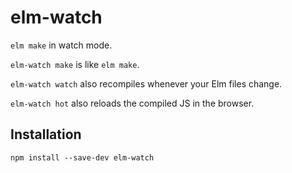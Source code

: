 # elm-watch

`elm make` in watch mode.

`elm-watch make` is like `elm make`.

`elm-watch watch` also recompiles whenever your Elm files change.

`elm-watch hot` also reloads the compiled JS in the browser.

## Installation

```
npm install --save-dev elm-watch
```
